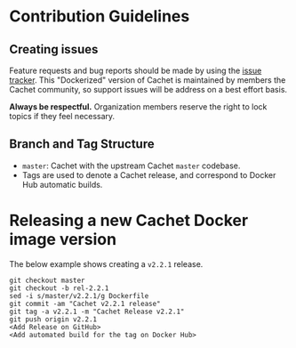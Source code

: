 # Contribution Guidelines

## Creating issues

Feature requests and bug reports should be made by using the [issue tracker](https://github.com/cachethq/Docker/issues). This "Dockerized" version of Cachet is maintained by members the Cachet community, so support issues will be address on a best effort basis.

**Always be respectful.** Organization members reserve the right to lock topics if they feel necessary.

## Branch and Tag Structure

* `master`: Cachet with the upstream Cachet `master` codebase.
* Tags are used to denote a Cachet release, and correspond to Docker Hub automatic builds.

# Releasing a new Cachet Docker image version

The below example shows creating a `v2.2.1` release.

```
git checkout master
git checkout -b rel-2.2.1
sed -i s/master/v2.2.1/g Dockerfile
git commit -am "Cachet v2.2.1 release"
git tag -a v2.2.1 -m "Cachet Release v2.2.1"
git push origin v2.2.1
<Add Release on GitHub>
<Add automated build for the tag on Docker Hub>
```
